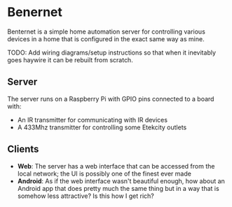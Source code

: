 # Benernet
Benternet is a simple home automation server for controlling various devices in
a home that is configured in the exact same way as mine.

TODO: Add wiring diagrams/setup instructions so that when it inevitably goes
haywire it can be rebuilt from scratch.

## Server
The server runs on a Raspberry Pi with GPIO pins connected to a board with:

  * An IR transmitter for communicating with IR devices
  * A 433Mhz transmitter for controlling some Etekcity outlets

## Clients
  * **Web**: The server has a web interface that can be accessed from the local
    network; the UI is possibly one of the finest ever made
  * **Android**: As if the web interface wasn't beautiful enough, how about an
    Android app that does pretty much the same thing but in a way that is
    somehow less attractive? Is this how I get rich?
